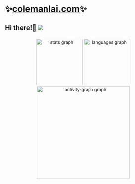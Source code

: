 # ✨[colemanlai.com](https://www.colemanlai.com)✨
## Hi there!👋   ![](https://komarev.com/ghpvc/?username=Googolplexic)

###


###

<div align="center">
  <img src="https://github-readme-stats.vercel.app/api?username=Googolplexic&hide_title=false&hide_rank=true&show_icons=true&include_all_commits=true&count_private=true&disable_animations=false&theme=github_dark&locale=en&hide_border=false&order=1" height="150" alt="stats graph"  />
  <img src="https://github-readme-stats.vercel.app/api/top-langs?username=Googolplexic&locale=en&hide_title=false&layout=compact&card_width=320&langs_count=6&theme=github_dark&hide_border=false&order=2" height="150" alt="languages graph"  />
  <!--<img src="https://streak-stats.demolab.com?user=Googolplexic&locale=en&mode=weekly&theme=github_dark&hide_border=false&border_radius=5&order=3" height="150" alt="streak graph"  />-->
  <img src="https://github-readme-activity-graph.vercel.app/graph?username=Googolplexic&radius=16&theme=github-dark&area=true&order=5" height="300" alt="activity-graph graph"  />
</div>

###
